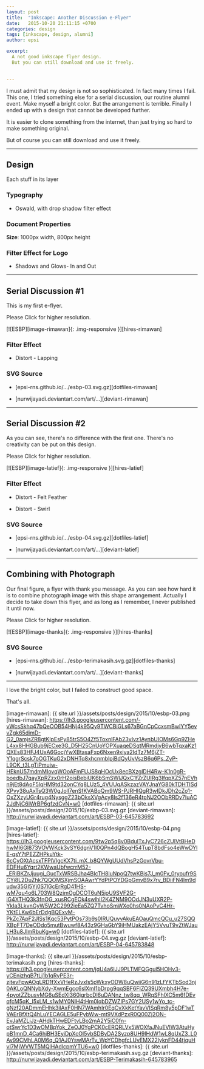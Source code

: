 ```yaml
---
layout: post
title:  "Inkscape: Another Discussion e-Flyer"
date:   2015-10-20 21:11:15 +0700
categories: design
tags: [inkscape, design, alumni]
author: epsi

excerpt:
  A not good inkscape flyer design.
  But you can still download and use it freely.
  

---
```


I must admit that my design is not so sophisticated. In fact many times I fail. 
This one, I tried something else for a serial discussion, our routine alumni event.
Make myself a bright color. But the arrangement is terrible.
Finally I ended up with a design that cannot be developed further.

It is easier to clone something from the internet,
than just trying so hard to make something original.
  
But of course you can still download and use it freely.

-- -- --

## Design

Each stuff in its layer

### Typography

* Oswald, with drop shadow filter effect

### Document Properties

**Size**: 1000px width, 800px height

### Filter Effect for Logo

* Shadows and Glows- In and Out

-- -- --

## Serial Discussion #1

This is my first e-flyer.

Please Click for higher resolution.

[![ESBP][image-rimawan]{: .img-responsive }][hires-rimawan]

### Filter Effect

* Distort - Lapping

### SVG Source

* [epsi-rns.github.io/.../esbp-03.svg.gz][dotfiles-rimawan]

* [nurwijayadi.deviantart.com/art/...][deviant-rimawan]

-- -- --

## Serial Discussion #2

As you can see, there's no difference with the first one.
There's no creativity can be put on this design.

Please Click for higher resolution.

[![ESBP][image-latief]{: .img-responsive }][hires-latief]

### Filter Effect

* Distort - Felt Feather

* Distort - Swirl

### SVG Source

* [epsi-rns.github.io/.../esbp-04.svg.gz][dotfiles-latief]

* [nurwijayadi.deviantart.com/art/...][deviant-latief]

-- -- --

## Combining with Photograph

Our final figure, a flyer with thank you message.
As you can see how hard it is
to combine photograph image with this shape arrangement.
Actually I decide to take down this flyer,
and as long as I remember, I never published it until now.

Please Click for higher resolution.

[![ESBP][image-thanks]{: .img-responsive }][hires-thanks]

### SVG Source

* [epsi-rns.github.io/.../esbp-terimakasih.svg.gz][dotfiles-thanks]

* [nurwijayadi.deviantart.com/art/...][deviant-thanks]

-- -- --

I love the bright color, but I failed to construct good space.

That's all.


[//]: <> ( -- -- -- links below -- -- -- )

[image-rimawan]: {{ site.url }}/assets/posts/design/2015/10/esbp-03.png
[hires-rimawan]: https://lh3.googleusercontent.com/-vWcsSkhq47bQeOOB54HNj4k95Qy9TWCBiGLs67aBGnCpCcxsmBwIYY5evvZgk65dimD-G2_0amjsZR8gtKlpEsPy85trS5O4Zf5ToxnlFAb23vIvz1AynbUIOMs6Gp9ZHeL4xx8HHGBub9jECxe3G_D5H25CnUoYOPXuaqeDSqtMRmdjyB6wbTqxaKz1QXEs83HFJ4UxA6GocjYwXBtasaFxp6Nxen9xiya2IdTz7M6jZT-Y1qgrScsk7oOGTKuG2xDNHTq8xhcnmblpjBdQyUvVszB6q6Ps_ZyP-L9OK_t3LgTiPmuiw-HEknU57mdmMIovqWOoAFmFUJS8qHOcUx8ecBXzglDH4Rw-K1n0gR-boedbJ7qayXpRZzx0rH2oisBebiUK6bSmSWlJQxC1fZrZUIRg3IfqpXZ57nEVhn9jEt8dAoF5lqHM9td32onCYq8LUz5_4VUUqASkzazVAYJnaYG80kTDHTISdXPvy38uAxTsQ3W0gJoll7enSfKVABoQm9WS-PJRHIQgR3wIDkJDh2cZo1-OxZXzyUGr4rug4NysggZ23bOksXVgAcy8ls2f136eR4tpNJ2OObRRDv7IuAC2JdNjC6IWrBP6gfzdCvN=w0
[dotfiles-rimawan]: {{ site.url }}/assets/posts/design/2015/10/esbp-03.svg.gz
[deviant-rimawan]: http://nurwijayadi.deviantart.com/art/ESBP-03-645783692

[image-latief]: {{ site.url }}/assets/posts/design/2015/10/esbp-04.png
[hires-latief]: https://lh3.googleusercontent.com/9tw2p5q8v0BdulTxJyC726cZUIVtBHeDhwMl6Gl873VOVWKck3vSY6dgnV1l0QPn4dQBogH54TupT8bdFso4eWwDYlE-qsY7tPEZZHPkuYtk-6cCyOXtAcsxTFPlVlgcKX7ti_mX_b8QYWgUUdVhsPzGovrVbu-EDFHu6Yqrt2KWwaUbfwcrrM52-_ERiBKZrJjuugi_GucTxWRSBJha4BIcTH8luNpoQ7twKBjs7J_m0Fv_0ryoufr9SCYi8L2DuZhk7QQOMSXjmSOAAwrYYdPtPOYDGpGmvB9x7rv_BDiiFN4lm9dudw35GI5Yj0S7lGcErRgD41HS-wM7qu4o6L703W8QzimOgDCOT6uN5joU9SVF2G-iG4XTHQ3k3fnOG_xusRCgEOk4swlhlI2K4ZNM9OOdJN3uUXR2P-YkIa3LkvnGyW5W2C2992ieEa5ZQ7TvhoSmWXo0hs0NAoPvC4Hr-YKtELKw6bErDdgBQExvM-PkZc7ApF2JlSs1Kqc53PytPOs73b9s0IRUQuyvAkuEAOauQmcQCu_u27SQQXBpFT7DeODdo5mutBwuwf8A43z9GHaGbY9iHMUakzEAjY5VvuT9vZtWJauLH3u8JImRbuKg=w0
[dotfiles-latief]: {{ site.url }}/assets/posts/design/2015/10/esbp-04.svg.gz
[deviant-latief]: http://nurwijayadi.deviantart.com/art/ESBP-04-645783848

[image-thanks]: {{ site.url }}/assets/posts/design/2015/10/esbp-terimakasih.png
[hires-thanks]: https://lh3.googleusercontent.com/jqU4a6lJJ9PLTMFQGgul5HOHv3-yCEnizhqB7tLj1b1qRyPE3r-zjtevFpwAOgLRD1fXxVHeRzJvxIs5pWkxyODW8uQwiiG6n91zLfYKTbSod3nj0AKLoQNNybXdy-XwmEgcc6slXml1bDrpg9qqSBF6FIZQ39UXmbh4H7e-4pyotZZbusvMG6uSEdXl360jgrbcDl6uDANnz_tw8qq_WRqSFhlXC5m6fDEvqfcM5qK_I5xLM_s1wMY0NlH4tHm0lqbDZWZIPs7GY2USy1wYo_tc-gNzf20ADmmEHhk3ilAxF0HN7WAmhIr0EqCvXkKetYavVISqRm8y5pDF1wTVAErBfXtQ4hLuYECAGLE5uFPybWw-mt9VXdPzxR0Q00Zj2ON-EvJaMZLjJz-AHdkTHwEDFtvLBo2mA2Y5iC0fn-otSwrYc1D3wOMBpYok_ZeOJ0YgPCK0cERQRLVx5WOXfaJNuEVIW3AtuHypB1mnD_4Ca6hjBH3EyiDpXcOI5vbSDByDA2Syzp8UH9lHdW1wL8qUxZ3_L0Av99CMhLA0M6q_Q1AJ0YswMArTv_WpYCDhgfcLUvEMX22lyknFD44tjquHvI7MjWVWT5MQIHAdlcpmYTU6=w0
[dotfiles-thanks]: {{ site.url }}/assets/posts/design/2015/10/esbp-terimakasih.svg.gz
[deviant-thanks]: http://nurwijayadi.deviantart.com/art/ESBP-Terimakasih-645783965
